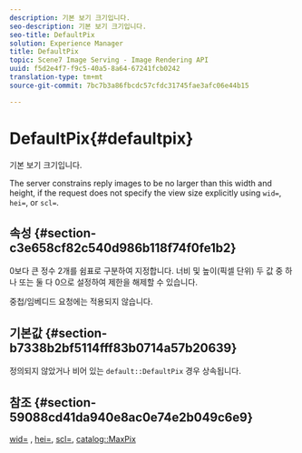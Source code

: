 ```yaml
---
description: 기본 보기 크기입니다.
seo-description: 기본 보기 크기입니다.
seo-title: DefaultPix
solution: Experience Manager
title: DefaultPix
topic: Scene7 Image Serving - Image Rendering API
uuid: f5d2e4f7-f9c5-40a5-8a64-67241fcb0242
translation-type: tm+mt
source-git-commit: 7bc7b3a86fbcdc57cfdc31745fae3afc06e44b15

---
```



# DefaultPix{#defaultpix}

기본 보기 크기입니다.

The server constrains reply images to be no larger than this width and height, if the request does not specify the view size explicitly using `wid=`, `hei=`, or `scl=`.

## 속성 {#section-c3e658cf82c540d986b118f74f0fe1b2}

0보다 큰 정수 2개를 쉼표로 구분하여 지정합니다. 너비 및 높이(픽셀 단위) 두 값 중 하나 또는 둘 다 0으로 설정하여 제한을 해제할 수 있습니다.

중첩/임베디드 요청에는 적용되지 않습니다.

## 기본값 {#section-b7338b2bf5114fff83b0714a57b20639}

정의되지 않았거나 비어 있는 `default::DefaultPix` 경우 상속됩니다.

## 참조 {#section-59088cd41da940e8ac0e74e2b049c6e9}

[wid=](../../../../../is-api/http-ref/image-serving-api-ref/c-http-protocol-reference/c-command-reference/r-is-http-wid.md#reference-bfeadcb67bf4485f851eb21345527e47) , [hei=](../../../../../is-api/http-ref/image-serving-api-ref/c-http-protocol-reference/c-command-reference/r-is-http-hei.md#reference-6d6f556ccc0e4b98a815e8a5c1944a96), [scl=](../../../../../is-api/http-ref/image-serving-api-ref/c-http-protocol-reference/c-command-reference/r-scl.md#reference-b2a74e493d0d407e98fe350551ba3fcc), [catalog::MaxPix](../../../../../is-api/image-catalog/image-serving-api-ref/c-image-catalog-reference/c-attributes-reference/r-maxpix.md#reference-e167d396ac794079ba8b5e6eb16eeda5)

